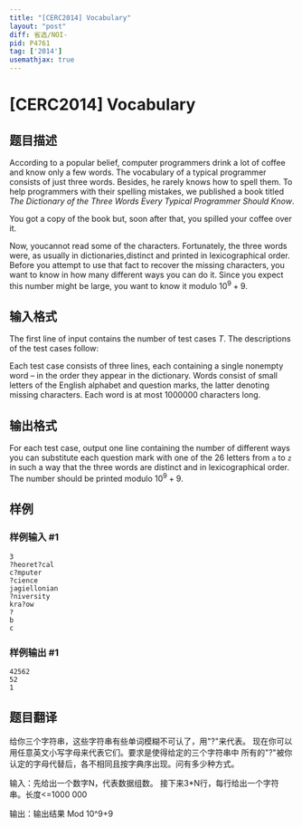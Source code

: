 ```yaml
---
title: "[CERC2014] Vocabulary"
layout: "post"
diff: 省选/NOI-
pid: P4761
tag: ['2014']
usemathjax: true
---
```


# [CERC2014] Vocabulary
## 题目描述

According to a popular belief, computer programmers drink a lot of coffee and know only a few words. The vocabulary of a typical programmer consists of just three words. Besides, he rarely knows how to spell them. To help programmers with their spelling mistakes, we published a book titled $The \ Dictionary \ of \ the \ Three \ Words \ Every \ Typical \ Programmer \ Should \ Know$.

You got a copy of the book but, soon after that, you spilled your coffee over it.

Now, youcannot read some of the characters. Fortunately, the three words were, as usually in dictionaries,distinct and printed in lexicographical order.
Before you attempt to use that fact to recover the missing characters, you want to know in how many different ways you can do it. Since you expect this number might be large, you want to know it modulo $10^9 + 9$.
## 输入格式

The first line of input contains the number of test cases $T$. The descriptions of the test cases follow:

Each test case consists of three lines, each containing a single nonempty word – in the order they appear in the dictionary. Words consist of small letters of the English alphabet and question marks, the latter denoting missing characters. Each word is at most $1 000 000$ characters long.

## 输出格式

For each test case, output one line containing the number of different ways you can substitute each question mark with one of the $26$ letters from ``a`` to ``z`` in such a way that the three words are distinct and in lexicographical order. The number should be printed modulo $10^9 + 9$.
## 样例

### 样例输入 #1
```
3
?heoret?cal
c?mputer
?cience
jagiellonian
?niversity
kra?ow
?
b
c
```
### 样例输出 #1
```
42562
52
1
```
## 题目翻译

给你三个字符串，这些字符串有些单词模糊不可认了，用"?"来代表。
现在你可以用任意英文小写字母来代表它们。要求是使得给定的三个字符串中
所有的"?"被你认定的字母代替后，各不相同且按字典序出现。问有多少种方式。

输入：先给出一个数字N，代表数据组数。
接下来3*N行，每行给出一个字符串。长度<=1000 000

输出：输出结果 Mod 10^9+9
